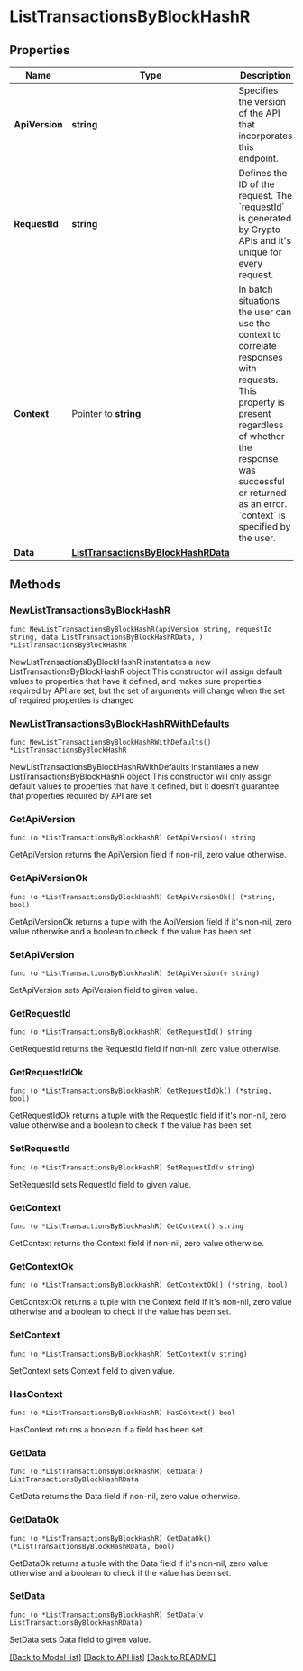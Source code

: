 # ListTransactionsByBlockHashR

## Properties

Name | Type | Description | Notes
------------ | ------------- | ------------- | -------------
**ApiVersion** | **string** | Specifies the version of the API that incorporates this endpoint. | 
**RequestId** | **string** | Defines the ID of the request. The &#x60;requestId&#x60; is generated by Crypto APIs and it&#39;s unique for every request. | 
**Context** | Pointer to **string** | In batch situations the user can use the context to correlate responses with requests. This property is present regardless of whether the response was successful or returned as an error. &#x60;context&#x60; is specified by the user. | [optional] 
**Data** | [**ListTransactionsByBlockHashRData**](ListTransactionsByBlockHashRData.md) |  | 

## Methods

### NewListTransactionsByBlockHashR

`func NewListTransactionsByBlockHashR(apiVersion string, requestId string, data ListTransactionsByBlockHashRData, ) *ListTransactionsByBlockHashR`

NewListTransactionsByBlockHashR instantiates a new ListTransactionsByBlockHashR object
This constructor will assign default values to properties that have it defined,
and makes sure properties required by API are set, but the set of arguments
will change when the set of required properties is changed

### NewListTransactionsByBlockHashRWithDefaults

`func NewListTransactionsByBlockHashRWithDefaults() *ListTransactionsByBlockHashR`

NewListTransactionsByBlockHashRWithDefaults instantiates a new ListTransactionsByBlockHashR object
This constructor will only assign default values to properties that have it defined,
but it doesn't guarantee that properties required by API are set

### GetApiVersion

`func (o *ListTransactionsByBlockHashR) GetApiVersion() string`

GetApiVersion returns the ApiVersion field if non-nil, zero value otherwise.

### GetApiVersionOk

`func (o *ListTransactionsByBlockHashR) GetApiVersionOk() (*string, bool)`

GetApiVersionOk returns a tuple with the ApiVersion field if it's non-nil, zero value otherwise
and a boolean to check if the value has been set.

### SetApiVersion

`func (o *ListTransactionsByBlockHashR) SetApiVersion(v string)`

SetApiVersion sets ApiVersion field to given value.


### GetRequestId

`func (o *ListTransactionsByBlockHashR) GetRequestId() string`

GetRequestId returns the RequestId field if non-nil, zero value otherwise.

### GetRequestIdOk

`func (o *ListTransactionsByBlockHashR) GetRequestIdOk() (*string, bool)`

GetRequestIdOk returns a tuple with the RequestId field if it's non-nil, zero value otherwise
and a boolean to check if the value has been set.

### SetRequestId

`func (o *ListTransactionsByBlockHashR) SetRequestId(v string)`

SetRequestId sets RequestId field to given value.


### GetContext

`func (o *ListTransactionsByBlockHashR) GetContext() string`

GetContext returns the Context field if non-nil, zero value otherwise.

### GetContextOk

`func (o *ListTransactionsByBlockHashR) GetContextOk() (*string, bool)`

GetContextOk returns a tuple with the Context field if it's non-nil, zero value otherwise
and a boolean to check if the value has been set.

### SetContext

`func (o *ListTransactionsByBlockHashR) SetContext(v string)`

SetContext sets Context field to given value.

### HasContext

`func (o *ListTransactionsByBlockHashR) HasContext() bool`

HasContext returns a boolean if a field has been set.

### GetData

`func (o *ListTransactionsByBlockHashR) GetData() ListTransactionsByBlockHashRData`

GetData returns the Data field if non-nil, zero value otherwise.

### GetDataOk

`func (o *ListTransactionsByBlockHashR) GetDataOk() (*ListTransactionsByBlockHashRData, bool)`

GetDataOk returns a tuple with the Data field if it's non-nil, zero value otherwise
and a boolean to check if the value has been set.

### SetData

`func (o *ListTransactionsByBlockHashR) SetData(v ListTransactionsByBlockHashRData)`

SetData sets Data field to given value.



[[Back to Model list]](../README.md#documentation-for-models) [[Back to API list]](../README.md#documentation-for-api-endpoints) [[Back to README]](../README.md)


